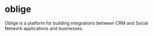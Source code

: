 # oblige
Oblige is a platform for building integrations between CRM and Social Network applications and businesses.
